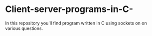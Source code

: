 # Client-server-programs-in-C-
In this repository you'll find program written in  C using sockets on on various questions.





